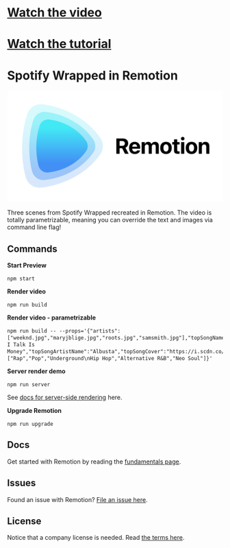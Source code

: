 # [Watch the video](https://example.com)
# [Watch the tutorial](https://www.youtube.com/watch?v=I-y_5H9-3gk)

# Spotify Wrapped in Remotion

<p align="center">
  <a href="https://github.com/JonnyBurger/remotion-logo">
    <img src="https://github.com/JonnyBurger/remotion-logo/raw/main/withtitle/element-0.png">
  </a>
</p>

Three scenes from Spotify Wrapped recreated in Remotion. The video is totally parametrizable, meaning you can override the text and images via command line flag!

## Commands

**Start Preview**

```console
npm start
```

**Render video**

```console
npm run build
```

**Render video - parametrizable**

```console
npm run build -- --props='{"artists":["weeknd.jpg","maryjblige.jpg","roots.jpg","samsmith.jpg"],"topSongName":"All I Talk Is Money","topSongArtistName":"Albusta","topSongCover":"https://i.scdn.co/image/ab67616d00001e02d0108ee3b4a64bddfa7e6cc2","ranking":["Rap","Pop","Underground\nHip Hop","Alternative R&B","Neo Soul"]}'
```

**Server render demo**

```console
npm run server
```

See [docs for server-side rendering](https://www.remotion.dev/docs/ssr) here.

**Upgrade Remotion**

```console
npm run upgrade
```

## Docs

Get started with Remotion by reading the [fundamentals page](https://www.remotion.dev/docs/the-fundamentals).

## Issues

Found an issue with Remotion? [File an issue here](https://github.com/JonnyBurger/remotion/issues/new).

## License

Notice that a company license is needed. Read [the terms here](https://github.com/JonnyBurger/remotion/blob/main/LICENSE.md).
